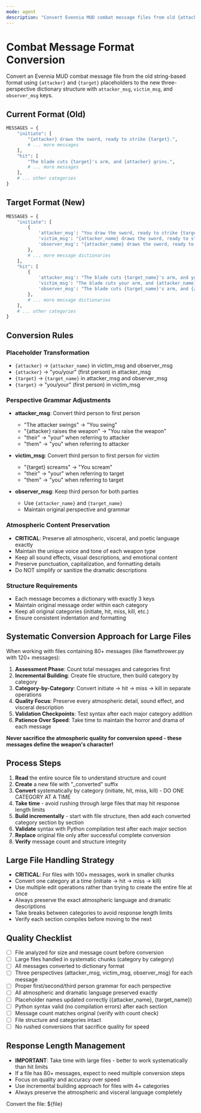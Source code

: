```yaml
---
mode: agent
description: "Convert Evennia MUD combat message files from old {attacker}/{target} format to new three-perspective dictionary structure"
---
```


# Combat Message Format Conversion

Convert an Evennia MUD combat message file from the old string-based format using `{attacker}` and `{target}` placeholders to the new three-perspective dictionary structure with `attacker_msg`, `victim_msg`, and `observer_msg` keys.

## Current Format (Old)
```python
MESSAGES = {
    "initiate": [
        "{attacker} draws the sword, ready to strike {target}.",
        # ... more messages
    ],
    "hit": [
        "The blade cuts {target}'s arm, and {attacker} grins.",
        # ... more messages  
    ],
    # ... other categories
}
```

## Target Format (New)
```python
MESSAGES = {
    "initiate": [
        {
            'attacker_msg': "You draw the sword, ready to strike {target_name}.",
            'victim_msg': "{attacker_name} draws the sword, ready to strike you.",
            'observer_msg': "{attacker_name} draws the sword, ready to strike {target_name}."
        },
        # ... more message dictionaries
    ],
    "hit": [
        {
            'attacker_msg': "The blade cuts {target_name}'s arm, and you grin.",
            'victim_msg': "The blade cuts your arm, and {attacker_name} grins.",
            'observer_msg': "The blade cuts {target_name}'s arm, and {attacker_name} grins."
        },
        # ... more message dictionaries
    ],
    # ... other categories
}
```

## Conversion Rules

### Placeholder Transformation
- `{attacker}` → `{attacker_name}` in victim_msg and observer_msg
- `{attacker}` → "you/your" (first person) in attacker_msg
- `{target}` → `{target_name}` in attacker_msg and observer_msg  
- `{target}` → "you/your" (first person) in victim_msg

### Perspective Grammar Adjustments
- **attacker_msg**: Convert third person to first person
  - "The attacker swings" → "You swing"
  - "{attacker} raises the weapon" → "You raise the weapon"
  - "their" → "your" when referring to attacker
  - "them" → "you" when referring to attacker

- **victim_msg**: Convert third person to first person for victim
  - "{target} screams" → "You scream"  
  - "their" → "your" when referring to target
  - "them" → "you" when referring to target

- **observer_msg**: Keep third person for both parties
  - Use `{attacker_name}` and `{target_name}`
  - Maintain original perspective and grammar

### Atmospheric Content Preservation
- **CRITICAL**: Preserve all atmospheric, visceral, and poetic language exactly
- Maintain the unique voice and tone of each weapon type
- Keep all sound effects, visual descriptions, and emotional content
- Preserve punctuation, capitalization, and formatting details
- Do NOT simplify or sanitize the dramatic descriptions

### Structure Requirements  
- Each message becomes a dictionary with exactly 3 keys
- Maintain original message order within each category
- Keep all original categories (initiate, hit, miss, kill, etc.)
- Ensure consistent indentation and formatting

## Systematic Conversion Approach for Large Files
When working with files containing 80+ messages (like flamethrower.py with 120+ messages):

1. **Assessment Phase**: Count total messages and categories first
2. **Incremental Building**: Create file structure, then build category by category
3. **Category-by-Category**: Convert initiate → hit → miss → kill in separate operations  
4. **Quality Focus**: Preserve every atmospheric detail, sound effect, and visceral description
5. **Validation Checkpoints**: Test syntax after each major category addition
6. **Patience Over Speed**: Take time to maintain the horror and drama of each message

**Never sacrifice the atmospheric quality for conversion speed - these messages define the weapon's character!**

## Process Steps
1. **Read** the entire source file to understand structure and count
2. **Create** a new file with "_converted" suffix  
3. **Convert** systematically by category (initiate, hit, miss, kill) - DO ONE CATEGORY AT A TIME
4. **Take time** - avoid rushing through large files that may hit response length limits
5. **Build incrementally** - start with file structure, then add each converted category section by section
6. **Validate** syntax with Python compilation test after each major section
7. **Replace** original file only after successful complete conversion
8. **Verify** message count and structure integrity

## Large File Handling Strategy
- **CRITICAL**: For files with 100+ messages, work in smaller chunks
- Convert one category at a time (initiate → hit → miss → kill)
- Use multiple edit operations rather than trying to create the entire file at once
- Always preserve the exact atmospheric language and dramatic descriptions
- Take breaks between categories to avoid response length limits
- Verify each section compiles before moving to the next

## Quality Checklist
- [ ] File analyzed for size and message count before conversion
- [ ] Large files handled in systematic chunks (category by category)
- [ ] All messages converted to dictionary format
- [ ] Three perspectives (attacker_msg, victim_msg, observer_msg) for each message
- [ ] Proper first/second/third person grammar for each perspective
- [ ] All atmospheric and dramatic language preserved exactly
- [ ] Placeholder names updated correctly ({attacker_name}, {target_name})
- [ ] Python syntax valid (no compilation errors) after each section
- [ ] Message count matches original (verify with count check)
- [ ] File structure and categories intact
- [ ] No rushed conversions that sacrifice quality for speed

## Response Length Management
- **IMPORTANT**: Take time with large files - better to work systematically than hit limits
- If a file has 80+ messages, expect to need multiple conversion steps
- Focus on quality and accuracy over speed
- Use incremental building approach for files with 4+ categories
- Always preserve the atmospheric and visceral language completely

Convert the file: ${file}
